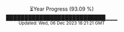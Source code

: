 <p align="center">
⏳Year Progress (93.09 %) <br>
███████████████████████████▁▁▁ <br>
<sub>Updated: Wed, 06 Dec 2023 18:21:21 GMT</sub>
</p>

